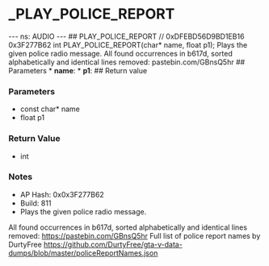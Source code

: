 # _PLAY_POLICE_REPORT

--- ns: AUDIO --- ## PLAY_POLICE_REPORT  // 0xDFEBD56D9BD1EB16 0x3F277B62 int PLAY_POLICE_REPORT(char* name, float p1);  Plays the given police radio message. All found occurrences in b617d, sorted alphabetically and identical lines removed: pastebin.com/GBnsQ5hr  ## Parameters * **name**: * **p1**:  ## Return value

### Parameters
* const char* name
* float p1

### Return Value
* int

### Notes
* AP Hash: 0x0x3F277B62
* Build: 811
* Plays the given police radio message.

All found occurrences in b617d, sorted alphabetically and identical lines removed: https://pastebin.com/GBnsQ5hr
Full list of police report names by DurtyFree https://github.com/DurtyFree/gta-v-data-dumps/blob/master/policeReportNames.json

